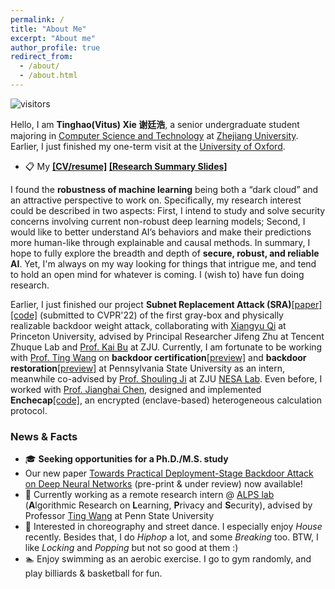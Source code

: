 ```yaml
---
permalink: /
title: "About Me"
excerpt: "About me"
author_profile: true
redirect_from: 
  - /about/
  - /about.html
---
```


![visitors](https://visitor-badge.laobi.icu/badge?page_id=vtu.life)

Hello, I am **Tinghao(Vitus) Xie 谢廷浩**, a senior undergraduate student majoring in [Computer Science and Technology](http://www.en.cs.zju.edu.cn) at [Zhejiang University](http://www.zju.edu.cn/english/). Earlier, I just finished my one-term visit at the [University of Oxford](https://www.ox.ac.uk/).

* 📋 My **[[CV/resume]](/files/CV_TinghaoXie.pdf) [[Research Summary Slides]](/files/research_summary.pdf)**

<!-- My current research interest lies around secure, robust and reliable AI. The projects I am now working on and have finished involve neural network verification, certified and adversarial robustness, backdoor attacks and defenses. Building AI that makes human-like decisions attracts me, where robustness and security may be good perspectives to dive in. I have enthusiasm in explainable AI, out-of-distribution generalization, and potential ways to improve current models fundamentally. Yet, I'm always on my way looking for things that intrigue me, and tend to hold an open mind for whatever is coming. I (wish to) have fun doing research. -->

I found the **robustness of machine learning** being both a “dark cloud” and an attractive perspective to work on. Specifically, my research interest could be described in two aspects: First, I intend to study and solve security concerns involving current non-robust deep learning models; Second, I would like to better understand AI’s behaviors and make their predictions more human-like through explainable and causal methods. In summary, I hope to fully explore the breadth and depth of **secure, robust, and reliable AI**. Yet, I'm always on my way looking for things that intrigue me, and tend to hold an open mind for whatever is coming. I (wish to) have fun doing research.

Earlier, I just finished our project **Subnet Replacement Attack (SRA)**[[paper]](https://arxiv.org/abs/2111.12965)[[code]](https://github.com/Unispac/Subnet-Replacement-Attack) (submitted to CVPR'22) of the first gray-box and physically realizable backdoor weight attack, collaborating with [Xiangyu Qi](https://unispac.github.io) at Princeton University, advised by Principal Researcher Jifeng Zhu at Tencent Zhuque Lab and [Prof. Kai Bu](https://list.zju.edu.cn/kaibu/) at ZJU. Currently, I am fortunate to be working with [Prof. Ting Wang](https://www.alpslab.ai) on **backdoor certification**[[preview]](/posts/2021/12/Backdoor-Certification/) and **backdoor restoration**[[preview]](/posts/2021/12/Backdoor-Trigger-Restoration/) at Pennsylvania State University as an intern, meanwhile co-advised by [Prof. Shouling Ji](https://nesa.zju.edu.cn/webpage/crew/jsl.html) at ZJU [NESA Lab](https://nesa.zju.edu.cn/index.html). Even before, I worked with [Prof. Jianghai Chen](https://person.zju.edu.cn/en/cjhe), designed and implemented **Enchecap**[[code]](https://github.com/vtu81/Enchecap), an encrypted (enclave-based) heterogeneous calculation protocol.

### News & Facts

* 🎓 **Seeking opportunities for a Ph.D./M.S. study**
* Our new paper [Towards Practical Deployment-Stage Backdoor Attack on Deep Neural Networks](https://arxiv.org/abs/2111.12965) (pre-print & under review) now available!
* 🔬 Currently working as a remote research intern @ [ALPS lab](https://www.alpslab.ai/alps/) (**A**lgorithmic Research on **L**earning, **P**rivacy and **S**ecurity), advised by Professor [Ting Wang](https://www.alpslab.ai) at Penn State University
* 💃 Interested in choreography and street dance. I especially enjoy *House* recently. Besides that, I do *Hiphop* a lot, and some *Breaking* too. BTW, I like *Locking* and *Popping* but not so good at them :)
* 🏊‍ Enjoy swimming as an aerobic exercise. I go to gym randomly, and play billiards & basketball for fun.

<br/>
<br/>
<br/>
